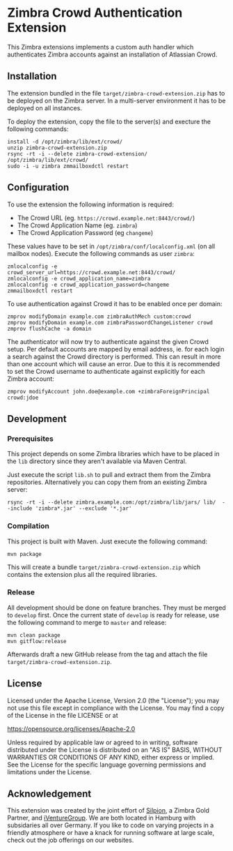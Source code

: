 # Zimbra Crowd Authentication Extension

This Zimbra extensions implements a custom auth handler which authenticates
Zimbra accounts against an installation of Atlassian Crowd.



## Installation

The extension bundled in the file `target/zimbra-crowd-extension.zip` has to
be deployed on the Zimbra server.  In a multi-server environment it has to
be deployed on all instances.

To deploy the extension, copy the file to the server(s) and execture the
following commands:

```
install -d /opt/zimbra/lib/ext/crowd/
unzip zimbra-crowd-extension.zip
rsync -rt -i --delete zimbra-crowd-extension/ /opt/zimbra/lib/ext/crowd/
sudo -i -u zimbra zmmailboxdctl restart
```


## Configuration

To use the extension the following information is required:

* The Crowd URL (eg. `https://crowd.example.net:8443/crowd/`)
* The Crowd Application Name (eg. `zimbra`)
* The Crowd Application Password (eg `changeme`)

These values have to be set in `/opt/zimbra/conf/localconfig.xml` (on all
mailbox nodes).  Execute the following commands as user `zimbra`:

```
zmlocalconfig -e crowd_server_url=https://crowd.example.net:8443/crowd/
zmlocalconfig -e crowd_application_name=zimbra
zmlocalconfig -e crowd_application_password=changeme
zmmailboxdctl restart
```

To use authentication against Crowd it has to be enabled once per domain:

```
zmprov modifyDomain example.com zimbraAuthMech custom:crowd
zmprov modifyDomain example.com zimbraPasswordChangeListener crowd
zmprov flushCache -a domain
```

The authenticator will now try to authenticate against the given Crowd setup.
Per default accounts are mapped by email address, ie. for each login a search
against the Crowd directory is performed.  This can result in more than one
account which will cause an error.  Due to this it is recommended to set the
Crowd username to authenticate against explicitly for each Zimbra account:

```
zmprov modifyAccount john.doe@example.com +zimbraForeignPrincipal crowd:jdoe
```


## Development

### Prerequisites

This project depends on some Zimbra libraries which have to be placed in
the `lib` directory since they aren't available via Maven Central.

Just execute the script `lib.sh` to pull and extract them from the Zimbra
repositories.  Alternatively you can copy them from an existing Zimbra
server:

```
rsync -rt -i --delete zimbra.example.com:/opt/zimbra/lib/jars/ lib/  --include 'zimbra*.jar' --exclude '*.jar'
```

### Compilation

This project is built with Maven.  Just execute the following command:

```
mvn package
```

This will create a bundle `target/zimbra-crowd-extension.zip` which contains
the extension plus all the required libraries.


### Release

All development should be done on feature branches.  They must be merged to
`develop` first.  Once the current state of `develop` is ready for release,
use the following command to merge to `master` and release:

```
mvn clean package
mvn gitflow:release
```

Afterwards draft a new GitHub release from the tag and attach the file
`target/zimbra-crowd-extension.zip`.


## License

Licensed under the Apache License, Version 2.0 (the "License");
you may not use this file except in compliance with the License.
You may find a copy of the License in the file LICENSE or at

https://opensource.org/licenses/Apache-2.0

Unless required by applicable law or agreed to in writing, software
distributed under the License is distributed on an "AS IS" BASIS,
WITHOUT WARRANTIES OR CONDITIONS OF ANY KIND, either express or implied.
See the License for the specific language governing permissions and
limitations under the License.


## Acknowledgement

This extension was created by the joint effort of [Silpion](https://www.silpion.de/),
a Zimbra Gold Partner, and [iVentureGroup](https://www.iventuregroup.com/).
We are both located in Hamburg with subsidaries all over Germany.  If you
like to code on varying projects in a friendly atmosphere or have a knack for
running software at large scale, check out the job offerings on our websites.

